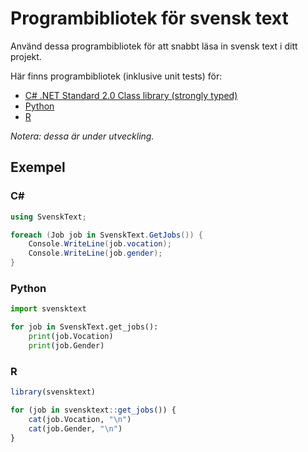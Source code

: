 # Programbibliotek för svensk text

Använd dessa programbibliotek för att snabbt läsa in svensk text i ditt projekt.

Här finns programbibliotek (inklusive unit tests) för:

- [C# .NET Standard 2.0 Class library (strongly typed)](csharp/) 
- [Python](python/)
- [R](r/)

*Notera: dessa är under utveckling.*

## Exempel

### C#

```csharp
using SvenskText;

foreach (Job job in SvenskText.GetJobs()) {
	Console.WriteLine(job.vocation);
	Console.WriteLine(job.gender);
}
```

### Python

```python
import svensktext

for job in SvenskText.get_jobs():
    print(job.Vocation)
    print(job.Gender)
```

### R

```r
library(svensktext)

for (job in svensktext::get_jobs()) {
    cat(job.Vocation, "\n")
    cat(job.Gender, "\n")
}
```